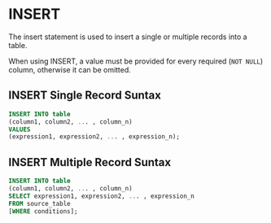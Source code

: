 # INSERT

The insert statement is used to insert a single or multiple records into a table. 

When using INSERT, a value must be provided for every required (`NOT NULL`) column, otherwise it can be omitted.

## INSERT Single Record Suntax
```sql
INSERT INTO table
(column1, column2, ... , column_n)
VALUES
(expression1, expression2, ... , expression_n);
```

## INSERT Multiple Record Suntax
```sql
INSERT INTO table
(column1, column2, ... , column_n)
SELECT expression1, expression2, ... , expression_n
FROM source_table
[WHERE conditions];
```
